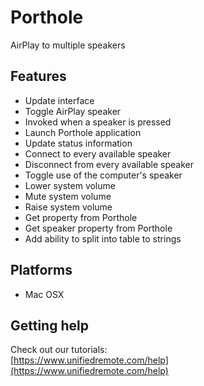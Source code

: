 # Porthole
AirPlay to multiple speakers

## Features
*  Update interface
*  Toggle AirPlay speaker
*  Invoked when a speaker is pressed
*  Launch Porthole application
*  Update status information
*  Connect to every available speaker
*  Disconnect from every available speaker
*  Toggle use of the computer's speaker
*  Lower system volume
*  Mute system volume
*  Raise system volume
*  Get property from Porthole
*  Get speaker property from Porthole
*  Add ability to split into table to strings

## Platforms
* Mac OSX

## Getting help
Check out our tutorials: <br>
[https://www.unifiedremote.com/help](https://www.unifiedremote.com/help)
